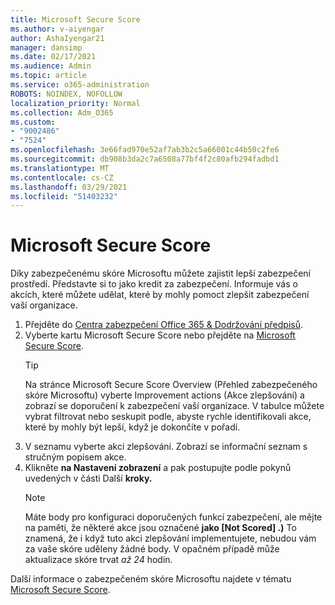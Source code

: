 ```yaml
---
title: Microsoft Secure Score
ms.author: v-aiyengar
author: AshaIyengar21
manager: dansimp
ms.date: 02/17/2021
ms.audience: Admin
ms.topic: article
ms.service: o365-administration
ROBOTS: NOINDEX, NOFOLLOW
localization_priority: Normal
ms.collection: Adm_O365
ms.custom:
- "9002486"
- "7524"
ms.openlocfilehash: 3e66fad970e52af7ab3b2c5a66001c44b50c2fe6
ms.sourcegitcommit: db908b3da2c7a6508a77bf4f2c80afb294fadbd1
ms.translationtype: MT
ms.contentlocale: cs-CZ
ms.lasthandoff: 03/29/2021
ms.locfileid: "51403232"
---
```

# <a name="microsoft-secure-score"></a>Microsoft Secure Score

Díky zabezpečenému skóre Microsoftu můžete zajistit lepší zabezpečení prostředí. Představte si to jako kredit za zabezpečení. Informuje vás o akcích, které můžete udělat, které by mohly pomoct zlepšit zabezpečení vaší organizace.

1. Přejděte do [Centra zabezpečení Office 365 & Dodržování předpisů](https://go.microsoft.com/fwlink/p/?linkid=2077143).
1. Vyberte kartu Microsoft Secure Score nebo přejděte na [Microsoft Secure Score](https://go.microsoft.com/fwlink/?linkid=2099589).
    > [!TIP]
    >  Na stránce Microsoft Secure Score Overview (Přehled zabezpečeného skóre Microsoftu) vyberte Improvement actions (Akce zlepšování) a zobrazí se doporučení k zabezpečení vaší organizace. V tabulce můžete vybrat filtrovat nebo seskupit podle, abyste rychle identifikovali akce, které by mohly být lepší, když je dokončíte v pořadí.
1. V seznamu vyberte akci zlepšování. Zobrazí se informační seznam s stručným popisem akce.
1. Klikněte **na Nastavení zobrazení** a pak postupujte podle pokynů uvedených v části Další **kroky.**
    > [!NOTE]
    > Máte body pro konfiguraci doporučených funkcí zabezpečení, ale mějte na paměti, že některé akce jsou označené **jako [Not Scored] .)** To znamená, že i když tuto akci zlepšování implementujete, nebudou vám za vaše skóre uděleny žádné body. V opačném případě může aktualizace skóre trvat *až 24* hodin.

Další informace o zabezpečeném skóre Microsoftu najdete v tématu [Microsoft Secure Score](https://go.microsoft.com/fwlink/?linkid=2103077).